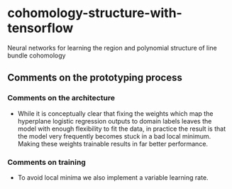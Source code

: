 # cohomology-structure-with-tensorflow
Neural networks for learning the region and polynomial structure of line bundle cohomology

## Comments on the prototyping process

### Comments on the architecture

* While it is conceptually clear that fixing the weights which map the hyperplane logistic regression outputs to domain labels leaves the model with enough flexibility to fit the data, in practice the result is that the model very frequently becomes stuck in a bad local minimum. Making these weights trainable results in far better performance.

### Comments on training
*  To avoid local minima we also implement a variable learning rate.
